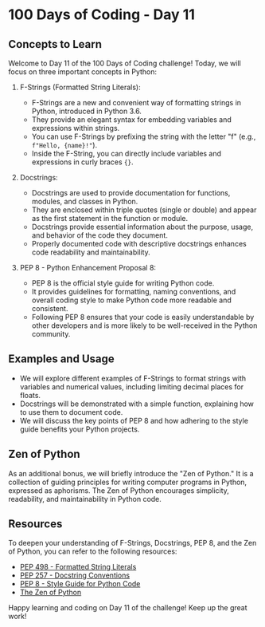 # 100 Days of Coding - Day 11

## Concepts to Learn

Welcome to Day 11 of the 100 Days of Coding challenge! Today, we will focus on three important concepts in Python:

1. F-Strings (Formatted String Literals):
   - F-Strings are a new and convenient way of formatting strings in Python, introduced in Python 3.6.
   - They provide an elegant syntax for embedding variables and expressions within strings.
   - You can use F-Strings by prefixing the string with the letter "f" (e.g., `f"Hello, {name}!"`).
   - Inside the F-String, you can directly include variables and expressions in curly braces `{}`.

2. Docstrings:
   - Docstrings are used to provide documentation for functions, modules, and classes in Python.
   - They are enclosed within triple quotes (single or double) and appear as the first statement in the function or module.
   - Docstrings provide essential information about the purpose, usage, and behavior of the code they document.
   - Properly documented code with descriptive docstrings enhances code readability and maintainability.

3. PEP 8 - Python Enhancement Proposal 8:
   - PEP 8 is the official style guide for writing Python code.
   - It provides guidelines for formatting, naming conventions, and overall coding style to make Python code more readable and consistent.
   - Following PEP 8 ensures that your code is easily understandable by other developers and is more likely to be well-received in the Python community.

## Examples and Usage

- We will explore different examples of F-Strings to format strings with variables and numerical values, including limiting decimal places for floats.
- Docstrings will be demonstrated with a simple function, explaining how to use them to document code.
- We will discuss the key points of PEP 8 and how adhering to the style guide benefits your Python projects.

## Zen of Python

As an additional bonus, we will briefly introduce the "Zen of Python." It is a collection of guiding principles for writing computer programs in Python, expressed as aphorisms. The Zen of Python encourages simplicity, readability, and maintainability in Python code.

## Resources

To deepen your understanding of F-Strings, Docstrings, PEP 8, and the Zen of Python, you can refer to the following resources:

- [PEP 498 - Formatted String Literals](https://www.python.org/dev/peps/pep-0498/)
- [PEP 257 - Docstring Conventions](https://www.python.org/dev/peps/pep-0257/)
- [PEP 8 - Style Guide for Python Code](https://www.python.org/dev/peps/pep-0008/)
- [The Zen of Python](https://www.python.org/dev/peps/pep-0020/)

Happy learning and coding on Day 11 of the challenge! Keep up the great work!
